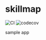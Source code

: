 # skillmap

![CI](https://github.com/takatori/skillmap/actions)
![codecov](https://codecov.io/gh/takatori/skillmap/branch/master/graph/badge.svg?token=H06NCVVY8T)

sample app